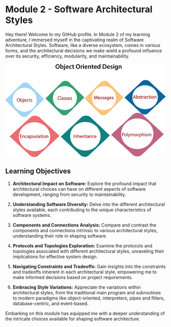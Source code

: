 # Module 2 - Software Architectural Styles

Hey there! Welcome to my GitHub profile. In Module 2 of my learning adventure, I immersed myself in the captivating realm of Software Architectural Styles. Software, like a diverse ecosystem, comes in various forms, and the architectural decisions we make wield a profound influence over its security, efficiency, modularity, and maintainability.

![Software Architectural Styles](https://github.com/Daniel-Andarge/Software-Design-and-Architecture-Specialization--University-of-Alberta/blob/main/Course-1-Object-Oriented-Design/OOD.png)

## Learning Objectives

1. **Architectural Impact on Software:**
   Explore the profound impact that architectural choices can have on different aspects of software development, ranging from security to maintainability.

2. **Understanding Software Diversity:**
   Delve into the different architectural styles available, each contributing to the unique characteristics of software systems.

3. **Components and Connections Analysis:**
   Compare and contrast the components and connections intrinsic to various architectural styles, understanding their role in shaping software.

4. **Protocols and Topologies Exploration:**
   Examine the protocols and topologies associated with different architectural styles, unraveling their implications for effective system design.

5. **Navigating Constraints and Tradeoffs:**
   Gain insights into the constraints and tradeoffs inherent in each architectural style, empowering me to make informed decisions based on project requirements.

6. **Embracing Style Variations:**
   Appreciate the variations within architectural styles, from the traditional main program and subroutines to modern paradigms like object-oriented, interpreters, pipes and filters, database-centric, and event-based.

Embarking on this module has equipped me with a deeper understanding of the intricate choices available for shaping software architecture.
